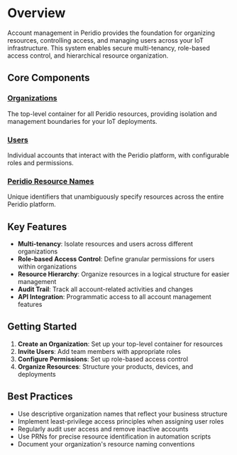 # Overview

Account management in Peridio provides the foundation for organizing resources, controlling access, and managing users across your IoT infrastructure. This system enables secure multi-tenancy, role-based access control, and hierarchical resource organization.

## Core Components

### [Organizations](organizations)

The top-level container for all Peridio resources, providing isolation and management boundaries for your IoT deployments.

### [Users](users)

Individual accounts that interact with the Peridio platform, with configurable roles and permissions.

### [Peridio Resource Names](/peridio-core/peridio-resource-names)

Unique identifiers that unambiguously specify resources across the entire Peridio platform.

## Key Features

- **Multi-tenancy**: Isolate resources and users across different organizations
- **Role-based Access Control**: Define granular permissions for users within organizations
- **Resource Hierarchy**: Organize resources in a logical structure for easier management
- **Audit Trail**: Track all account-related activities and changes
- **API Integration**: Programmatic access to all account management features

## Getting Started

1. **Create an Organization**: Set up your top-level container for resources
2. **Invite Users**: Add team members with appropriate roles
3. **Configure Permissions**: Set up role-based access control
4. **Organize Resources**: Structure your products, devices, and deployments

## Best Practices

- Use descriptive organization names that reflect your business structure
- Implement least-privilege access principles when assigning user roles
- Regularly audit user access and remove inactive accounts
- Use PRNs for precise resource identification in automation scripts
- Document your organization's resource naming conventions
